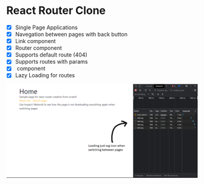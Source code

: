# React Router Clone
- [x] Single Page Applications
- [x] Navegation between pages with back button
- [x] Link component 
- [x] Router component
- [x] Supports default route (404)
- [x] Supports routes with params
- [x] <Route /> component
- [x] Lazy Loading for routes

<img src='./src/assets/photo1.png'/>